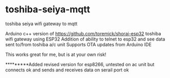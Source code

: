 # toshiba-seiya-mqtt
toshiba seiya wifi gateway to mqtt

Arduino c++ version of https://github.com/toremick/shorai-esp32 toshiba wifi gateway using ESP32
Addition of ability to telnet to esp32 and see data sent to/from toshiba a/c unit
Supports OTA updates from Arduino IDE

This works great for me, but is at your own risk!

*********Added revised version for esp8266, untested on ac unit but connects ok and sends and receives data on serail port ok

